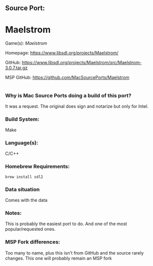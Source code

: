 ## Source Port:
# Maelstrom

Game(s): *Maelstrom*

Homepage: https://www.libsdl.org/projects/Maelstrom/

GitHub: https://www.libsdl.org/projects/Maelstrom/src/Maelstrom-3.0.7.tar.gz

MSP GitHub: https://github.com/MacSourcePorts/Maelstrom

#
### Why is Mac Source Ports doing a build of this port?
It was a request. The original does sign and notarize but only for Intel.

### Build System: 
Make

### Language(s):
C/C++

### Homebrew Requirements:

```
brew install sdl2
```
### Data situation
Comes with the data

### Notes:
This is probably the easiest port to do. And one of the most popular/requested ones. 

### MSP Fork differences:
Too many to name, plus this isn't from GitHub and the source rarely changes. This one will probably remain an MSP fork